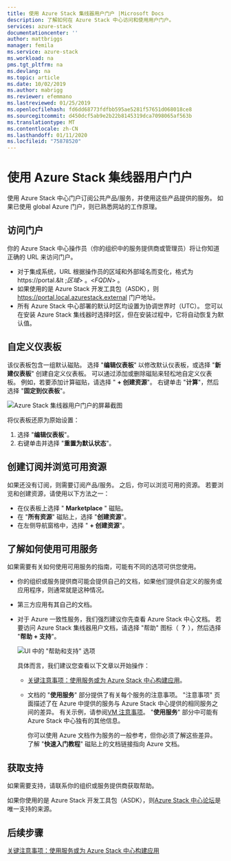 ```yaml
---
title: 使用 Azure Stack 集线器用户门户 |Microsoft Docs
description: 了解如何在 Azure Stack 中心访问和使用用户门户。
services: azure-stack
documentationcenter: ''
author: mattbriggs
manager: femila
ms.service: azure-stack
ms.workload: na
pms.tgt_pltfrm: na
ms.devlang: na
ms.topic: article
ms.date: 10/02/2019
ms.author: mabrigg
ms.reviewer: efemmano
ms.lastreviewed: 01/25/2019
ms.openlocfilehash: fd6dd68773fdfbb595ae5281f57651d068018ce8
ms.sourcegitcommit: d450dcf5ab9e2b22b8145319dca7098065af563b
ms.translationtype: MT
ms.contentlocale: zh-CN
ms.lasthandoff: 01/11/2020
ms.locfileid: "75878520"
---
```

# <a name="use-the-azure-stack-hub-user-portal"></a>使用 Azure Stack 集线器用户门户

使用 Azure Stack 中心门户订阅公共产品/服务，并使用这些产品提供的服务。 如果已使用 global Azure 门户，则已熟悉网站的工作原理。

## <a name="access-the-portal"></a>访问门户

你的 Azure Stack 中心操作员（你的组织中的服务提供商或管理员）将让你知道正确的 URL 来访问门户。

- 对于集成系统，URL 根据操作员的区域和外部域名而变化，格式为 https://portal.&lt ;*区域*&gt; 。&lt;*FQDN*&gt; 。
- 如果使用的是 Azure Stack 开发工具包（ASDK），则 https://portal.local.azurestack.external 门户地址。
- 所有 Azure Stack 中心部署的默认时区均设置为协调世界时（UTC）。 您可以在安装 Azure Stack 集线器时选择时区，但在安装过程中，它将自动恢复为默认值。

## <a name="customize-the-dashboard"></a>自定义仪表板

该仪表板包含一组默认磁贴。 选择 "**编辑仪表板**" 以修改默认仪表板，或选择 "**新建仪表板**" 创建自定义仪表板。 可以通过添加或删除磁贴来轻松地自定义仪表板。 例如，若要添加计算磁贴，请选择 " **+ 创建资源**"。 右键单击 "**计算**"，然后选择 "**固定到仪表板**"。

![Azure Stack 集线器用户门户的屏幕截图](media/azure-stack-use-portal/userportal.png)

将仪表板还原为原始设置：
1.  选择 "**编辑仪表板**"。 
2.  右键单击并选择 "**重置为默认状态**"。

## <a name="create-subscription-and-browse-available-resources"></a>创建订阅并浏览可用资源

如果还没有订阅，则需要订阅产品/服务。 之后，你可以浏览可用的资源。 若要浏览和创建资源，请使用以下方法之一：

- 在仪表板上选择 " **Marketplace** " 磁贴。
- 在 "**所有资源**" 磁贴上，选择 "**创建资源**"。
- 在左侧导航窗格中，选择 " **+ 创建资源**"。

## <a name="learn-how-to-use-available-services"></a>了解如何使用可用服务

如果需要有关如何使用可用服务的指南，可能有不同的选项可供您使用。

- 你的组织或服务提供商可能会提供自己的文档，如果他们提供自定义的服务或应用程序，则通常就是这种情况。
- 第三方应用有其自己的文档。
- 对于 Azure 一致性服务，我们强烈建议你先查看 Azure Stack 中心文档。 若要访问 Azure Stack 集线器用户文档，请选择 "帮助" 图标（ **？** ），然后选择 "**帮助 + 支持**"。

    ![UI 中的 "帮助和支持" 选项](media/azure-stack-use-portal/HelpAndSupport.png)

    具体而言，我们建议您查看以下文章以开始操作：

    - [关键注意事项：使用服务或为 Azure Stack 中心构建应用](azure-stack-considerations.md)。
    - 文档的 "**使用服务**" 部分提供了有关每个服务的注意事项。 "注意事项" 页面描述了在 Azure 中提供的服务与 Azure Stack 中心提供的相同服务之间的差异。 有关示例，请参阅[VM 注意事项](azure-stack-vm-considerations.md)。 "**使用服务**" 部分中可能有 Azure Stack 中心独有的其他信息。

      你可以使用 Azure 文档作为服务的一般参考，但你必须了解这些差异。 了解 "**快速入门教程**" 磁贴上的文档链接指向 Azure 文档。

## <a name="get-support"></a>获取支持

如果需要支持，请联系你的组织或服务提供商获取帮助。

如果你使用的是 Azure Stack 开发工具包（ASDK），则[Azure Stack 中心论坛](https://social.msdn.microsoft.com/Forums/azure/home?forum=azurestack)是唯一支持的来源。

## <a name="next-steps"></a>后续步骤

[关键注意事项：使用服务或为 Azure Stack 中心构建应用](azure-stack-considerations.md)
